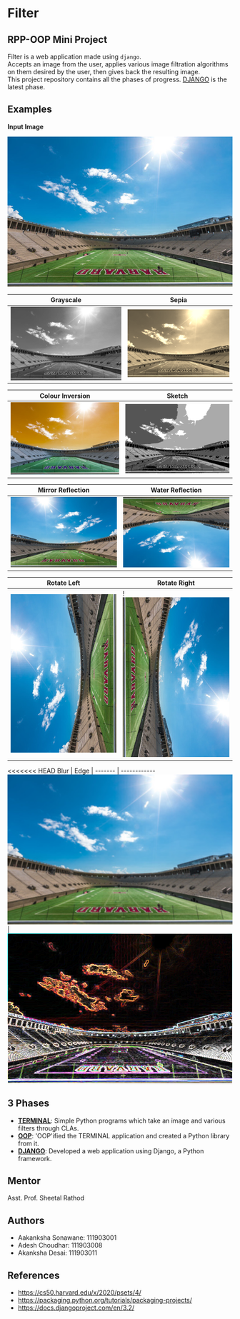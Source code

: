 # Filter

## RPP-OOP Mini Project

Filter is a web application made using `django`.  
Accepts an image from the user, applies various image filtration algorithms on them desired by the user, then gives back
the resulting image.  
This project repository contains all the phases of progress. [DJANGO](./DJANGO) is the latest phase.

## Examples

**Input Image**

![input](./media/input.bmp)

Grayscale | Sepia |
------- | ------------
![grayscale](./media/grayscale.bmp) | ![sepia](./media/sepia.bmp)

Colour Inversion | Sketch |
------- | ------------
![colour_inversion](./media/colour_inversion.bmp) | ![sketch](./media/sketch.bmp)

Mirror Reflection | Water Reflection |
------- | ------------
![mirror_reflection](./media/mirror_reflection.bmp) | ![water_reflection](./media/water_reflection.bmp)

Rotate Left | Rotate Right |
------- | ------------
![rotate_left](./media/rotate_left.bmp) | !![rotate_right](./media/rotate_right.bmp)

<<<<<<< HEAD
Blur | Edge |
------- | ------------
![blur](./media/blur.bmp) | ![edge](./media/edge.bmp)

## 3 Phases

- [**TERMINAL**](./TERMINAL): Simple Python programs which take an image and various filters through CLAs.
- [**OOP**](./OOP): 'OOP'ified the TERMINAL application and created a Python library from it.
- [**DJANGO**](./DJANGO): Developed a web application using Django, a Python framework.

## Mentor

Asst. Prof. Sheetal Rathod

## Authors

- Aakanksha Sonawane: 111903001
- Adesh Choudhar: 111903008
- Akanksha Desai: 111903011

## References

- https://cs50.harvard.edu/x/2020/psets/4/
- https://packaging.python.org/tutorials/packaging-projects/
- https://docs.djangoproject.com/en/3.2/
